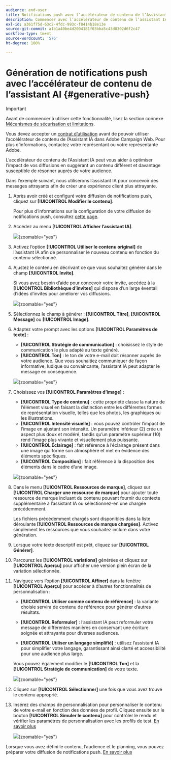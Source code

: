 ```yaml
---
audience: end-user
title: Notifications push avec l’accélérateur de contenu de l’Assistant IA
description: Commencer avec l’accélérateur de contenu de l’assistant IA
exl-id: a361f75d-63c2-4fdc-993c-f8414b18e13e
source-git-commit: a1b1a40be4d2004181f03bba5c43d0302d6f2c47
workflow-type: tm+mt
source-wordcount: '576'
ht-degree: 100%

---
```


# Génération de notifications push avec l’accélérateur de contenu de l’assistant AI {#generative-push}

>[!IMPORTANT]
>
>Avant de commencer à utiliser cette fonctionnalité, lisez la section connexe [Mécanismes de sécurisation et limitations](generative-gs.md#generative-guardrails).
></br>
>
>Vous devez accepter un [contrat d’utilisation](https://www.adobe.com/legal/licenses-terms/adobe-dx-gen-ai-user-guidelines.html) avant de pouvoir utiliser l’accélérateur de contenu de l’Assistant IA dans Adobe Campaign Web. Pour plus d’informations, contactez votre représentant ou votre représentante Adobe.

L’accélérateur de contenu de l’Assistant IA peut vous aider à optimiser l’impact de vos diffusions en suggérant un contenu différent et davantage susceptible de résonner auprès de votre audience.

Dans l’exemple suivant, nous utiliserons l’assistant IA pour concevoir des messages attrayants afin de créer une expérience client plus attrayante.

1. Après avoir créé et configuré votre diffusion de notifications push, cliquez sur **[!UICONTROL Modifier le contenu]**.

   Pour plus d’informations sur la configuration de votre diffusion de notifications push, consultez [cette page](../push/create-push.md).

1. Accédez au menu **[!UICONTROL Afficher l’assistant IA]**.

   ![](assets/push-genai-1.png){zoomable="yes"}

1. Activez l’option **[!UICONTROL Utiliser le contenu original]** de l’assistant IA afin de personnaliser le nouveau contenu en fonction du contenu sélectionné.

1. Ajustez le contenu en décrivant ce que vous souhaitez générer dans le champ **[!UICONTROL Invite]**.

   Si vous avez besoin d’aide pour concevoir votre invite, accédez à la **[!UICONTROL Bibliothèque d’invites]** qui dispose d’un large éventail d’idées d’invites pour améliorer vos diffusions.

   ![](assets/push-genai-2.png){zoomable="yes"}

1. Sélectionnez le champ à générer : **[!UICONTROL Titre]**, **[!UICONTROL Message]** ou **[!UICONTROL Image]**.

1. Adaptez votre prompt avec les options **[!UICONTROL Paramètres de texte]** :

   * **[!UICONTROL Stratégie de communication]** : choisissez le style de communication le plus adapté au texte généré.
   * **[!UICONTROL Ton]** : le ton de votre e-mail doit résonner auprès de votre audience. Que vous souhaitiez communiquer de façon informative, ludique ou convaincante, l’assistant IA peut adapter le message en conséquence.

   ![](assets/push-genai-3.png){zoomable="yes"}

1. Choisissez vos **[!UICONTROL Paramètres d’image]** :

   * **[!UICONTROL Type de contenu]** : cette propriété classe la nature de l’élément visuel en faisant la distinction entre les différentes formes de représentation visuelle, telles que les photos, les graphiques ou les illustrations.
   * **[!UICONTROL Intensité visuelle]** : vous pouvez contrôler l’impact de l’image en ajustant son intensité. Un paramètre inférieur (2) crée un aspect plus doux et modéré, tandis qu’un paramètre supérieur (10) rend l’image plus vivante et visuellement plus puissante.
   * **[!UICONTROL Éclairage]** : fait référence à l’éclairage présent dans une image qui forme son atmosphère et met en évidence des éléments spécifiques.
   * **[!UICONTROL Composition]** : fait référence à la disposition des éléments dans le cadre d’une image.

   ![](assets/push-genai-4.png){zoomable="yes"}

1. Dans le menu **[!UICONTROL Ressources de marque]**, cliquez sur **[!UICONTROL Charger une ressource de marque]** pour ajouter toute ressource de marque incluant du contenu pouvant fournir du contexte supplémentaire à l’assistant IA ou sélectionnez-en une chargée précédemment.

   Les fichiers précédemment chargés sont disponibles dans la liste déroulante **[!UICONTROL Ressources de marque chargées]**. Activez simplement les ressources que vous souhaitez inclure dans votre génération.

1. Lorsque votre texte descriptif est prêt, cliquez sur **[!UICONTROL Générer]**.

1. Parcourez les **[!UICONTROL variations]** générées et cliquez sur **[!UICONTROL Aperçu]** pour afficher une version plein écran de la variation sélectionnée.

1. Naviguez vers l’option **[!UICONTROL Affiner]** dans la fenêtre **[!UICONTROL Aperçu]** pour accéder à d’autres fonctionnalités de personnalisation :

   * **[!UICONTROL Utiliser comme contenu de référence]** : la variante choisie servira de contenu de référence pour générer d’autres résultats.

   * **[!UICONTROL Reformuler]** : l’assistant IA peut reformuler votre message de différentes manières en conservant une écriture soignée et attrayante pour diverses audiences.

   * **[!UICONTROL Utiliser un langage simplifié]** : utilisez l’assistant IA pour simplifier votre langage, garantissant ainsi clarté et accessibilité pour une audience plus large.

   Vous pouvez également modifier le **[!UICONTROL Ton]** et la **[!UICONTROL Stratégie de communication]** de votre texte.

   ![](assets/push-genai-5.png){zoomable="yes"}

1. Cliquez sur **[!UICONTROL Sélectionner]** une fois que vous avez trouvé le contenu approprié.

1. Insérez des champs de personnalisation pour personnaliser le contenu de votre e-mail en fonction des données de profil. Cliquez ensuite sur le bouton **[!UICONTROL Simuler le contenu]** pour contrôler le rendu et vérifier les paramètres de personnalisation avec les profils de test. [En savoir plus](../preview-test/preview-content.md)

   ![](assets/push-genai-6.png){zoomable="yes"}

Lorsque vous avez défini le contenu, l’audience et le planning, vous pouvez préparer votre diffusion de notifications push. [En savoir plus](../monitor/prepare-send.md)

